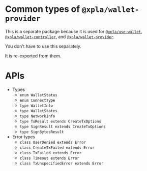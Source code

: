 # Common types of `@xpla/wallet-provider`

This is a separate package because it is used for [`@xpla/use-wallet`](https://www.npmjs.com/package/@xpla/use-wallet), [`@xpla/wallet-controller`](https://www.npmjs.com/package/@xpla/wallet-controller), and [`@xpla/wallet-provider`](https://www.npmjs.com/package/@xpla/wallet-provider).

You don't have to use this separately.

It is re-exported from them.

# APIs

- Types
  - `enum WalletStatus`
  - `enum ConnectType`
  - `type WalletInfo`
  - `type WalletStates`
  - `type NetworkInfo`
  - `type TxResult extends CreateTxOptions`
  - `type SignResult extends CreateTxOptions`
  - `type SignBytesResult`
- Error types
  - `class UserDenied extends Error`
  - `class CreateTxFailed extends Error`
  - `class TxFailed extends Error`
  - `class Timeout extends Error`
  - `class TxUnspecifiedError extends Error`
